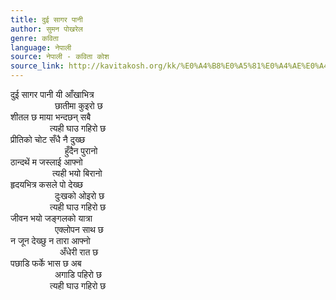 ```yaml
---
title: दुई सागर पानी
author: सुमन पोखरेल
genre: कविता
language: नेपाली
source: नेपाली - कविता कोश
source_link: http://kavitakosh.org/kk/%E0%A4%B8%E0%A5%81%E0%A4%AE%E0%A4%A8_%E0%A4%AA%E0%A5%8B%E0%A4%96%E0%A4%B0%E0%A5%87%E0%A4%B2
---
```


दुई सागर पानी यी आँखाभित्र  
                  छातीमा कुइरो छ  
शीतल छ माया भन्दछन् सबै  
                त्यही घाउ गहिरो छ  
प्रीतिको चोट सँधै नै दुख्छ  
                      हुँदैन पुरानो  
ठान्दथें म जस्लाई आफ्नो  
                 त्यही भयो बिरानो  
हृदयभित्र कसले पो देख्छ  
                  दुःखको ओइरो छ  
                त्यही घाउ गहिरो छ  
जीवन भयो जङ्गलको यात्रा  
                  एक्लोपन साथ छ  
न जून देख्छु न तारा आफ्नो  
                    अँधेरी रात छ  
पछाडि फर्के भास छ अब  
                  अगाडि पहिरो छ  
                त्यही घाउ गहिरो छ
